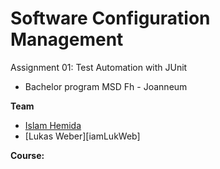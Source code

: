 # Software Configuration Management #

Assignment 01: Test Automation with JUnit

- Bachelor program MSD Fh - Joanneum


**Team**
- [Islam Hemida][islam1992]
- [Lukas Weber][iamLukWeb]


**Course:**



[islam1992]: https://github.com/Islam1992 
